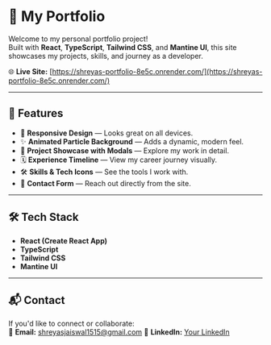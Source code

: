 # 💼 My Portfolio

Welcome to my personal portfolio project!  
Built with **React**, **TypeScript**, **Tailwind CSS**, and **Mantine UI**, this site showcases my projects, skills, and journey as a developer.  

🌐 **Live Site:** [https://shreyas-portfolio-8e5c.onrender.com/](https://shreyas-portfolio-8e5c.onrender.com/)

---

## 🚀 Features
- 🎯 **Responsive Design** — Looks great on all devices.
- ✨ **Animated Particle Background** — Adds a dynamic, modern feel.
- 📂 **Project Showcase with Modals** — Explore my work in detail.
- 🗓 **Experience Timeline** — View my career journey visually.
- 🛠 **Skills & Tech Icons** — See the tools I work with.
- 📩 **Contact Form** — Reach out directly from the site.

---

## 🛠 Tech Stack
- **React (Create React App)**
- **TypeScript**
- **Tailwind CSS**
- **Mantine UI**
  
---

## 📬 Contact
If you'd like to connect or collaborate:  
📧 **Email:** shreyasjaiswal1515@gmail.com
💼 **LinkedIn:** [Your LinkedIn](www.linkedin.com/in/shreyas-jaiswal1508)

